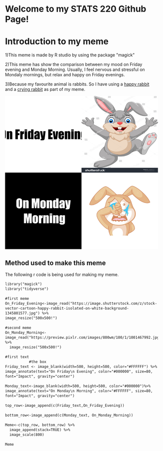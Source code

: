 # Welcome to my STATS 220 Github Page!
# Introduction to my meme
1)This meme is made by R studio by using the package "magick"

2)This meme has show the comparison between my mood on Friday evening and Monday Morning.
  Usually, I feel nervous and stressful on Mondaly mornings, but relax and happy on Friday evenings.
  
3)Because my favourite animal is rabbits. So I have using a [happy rabbit](https://image.shutterstock.com/z/stock-vector-cartoon-happy-rabbit-isolated-on-white-background-1345801577.jpg) and a [crying rabbit](https://preview.pixlr.com/images/800wm/100/1/1001467992.jpg) as part of my meme. 

![](my_meme.png)

## Method used to make this meme
The following r code is being used for making my meme.

```{r}
library("magick")
library("tidyverse")

#first meme
On_Friday_Evening<-image_read("https://image.shutterstock.com/z/stock-vector-cartoon-happy-rabbit-isolated-on-white-background-1345801577.jpg") %>%
image_resize("500x500!")

#second meme
On_Monday_Morning<-image_read("https://preview.pixlr.com/images/800wm/100/1/1001467992.jpg") %>%
  image_resize("500x500!")

#first text
           #the box
Friday_text <- image_blank(width=500, height=500, color="#FFFFFF") %>%
image_annotate(text="On Friday\n Evening", color="#000000", size=80, font="Impact", gravity="center")

Monday_text<-image_blank(width=500, height=500, color="#000000")%>%
image_annotate(text="On Monday\n Morning", color="#FFFFFF", size=80, font="Impact", gravity="center")

top_row<-image_append(c(Friday_text,On_Friday_Evening))

bottom_row<-image_append(c(Monday_text, On_Monday_Morning))

Meme<-c(top_row, bottom_row) %>%
  image_append(stack=TRUE) %>%
  image_scale(800)

Meme
```
